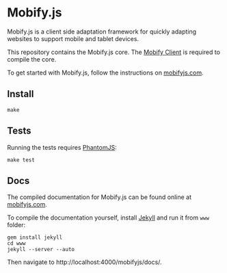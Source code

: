 # Mobify.js

Mobify.js is a client side adaptation framework for quickly adapting 
websites to support mobile and tablet devices.

This repository contains the Mobify.js core. The [Mobify Client](https://github.com/mobify/mobify-client/)
is required to compile the core.

To get started with Mobify.js, follow the instructions on [mobifyjs.com](https://www.mobifyjs.com/).

## Install

    make

## Tests

Running the tests requires [PhantomJS](http://phantomjs.org/):

    make test

##  Docs

The compiled documentation for Mobify.js can be found online at [mobifyjs.com](https://www.mobifyjs.com/).

To compile the documentation yourself, install [Jekyll](http://jekyllrb.com/)
and run it from `www` folder:

    gem install jekyll
    cd www
    jekyll --server --auto
    
Then navigate to http://localhost:4000/mobifyjs/docs/.
